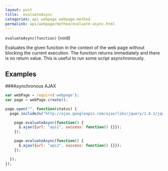 ```yaml
---
layout: post
title:  evaluateAsync
categories: api webpage webpage-method
permalink: api/webpage/method/evaluate-async.html
---
```


`evaluateAsync(function)` {void}

Evaluates the given function in the context of the web page without blocking the current execution. The function returns immediately and there is no return value. This is useful to run some script asynchronously.

## Examples
###Asynchronous AJAX
```javascript
var webPage = require('webpage');
var page = webPage.create();

page.open("", function(status) {
  page.includeJs("http://ajax.googleapis.com/ajax/libs/jquery/1.6.1/jquery.min.js", function() {

    page.evaluateAsync(function() {
      $.ajax({url: "api1", success: function() {}});
    });

    page.evaluateAsync(function() {
      $.ajax({url: "api2", success: function() {}});
    });

  });
});
```
